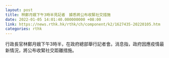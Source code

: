 ```yaml
---
layout: post
title: 林鄭月娥下午3時半見記者　據悉將公布收緊社交措施
date: 2022-01-05 14:01:40.000000000 +08:00
link: https://news.rthk.hk/rthk/ch/component/k2/1627435-20220105.htm
categories: rthk
---
```


行政長官林鄭月娥下午3時半，在政府總部舉行記者會。消息指，政府因應疫情最新情況，將公布收緊社交距離措施。
